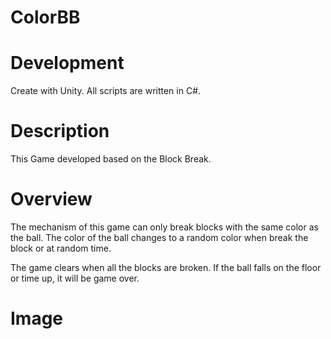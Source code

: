# ColorBB


# Development
Create with Unity.
All scripts are written in C#.



# Description
This Game developed based on the Block Break.



# Overview
The mechanism of this game can only break blocks with the same color as the ball.
The color of the ball changes to a random color when break the block or at random time.

The game clears when all the blocks are broken.
If the ball falls on the floor or time up, it will be game over.


# Image

